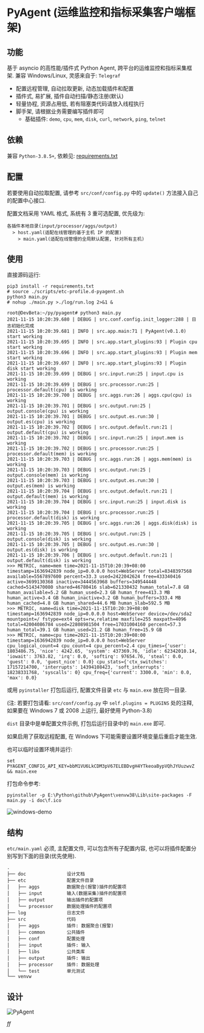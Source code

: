 # PyAgent (运维监控和指标采集客户端框架)

## 功能

基于 asyncio 的高性能/插件式 Python Agent, 跨平台的运维监控和指标采集框架. 兼容 Windows/Linux, 灵感来自于: `Telegraf`

- 配置远程管理, 自动拉取更新, 动态加载插件和配置
- 插件式, 易扩展, 插件自动扫描/静态注册(默认)
- 轻量协程, 资源占用低, 若有阻塞类代码请放入线程执行
- 脚手架, 请根据业务需要编写插件即可
  - 基础插件: `demo`, `cpu`, `mem`, `disk`, `curl`, `network`, `ping`, `telnet`

## 依赖

兼容 `Python-3.8.5+`, 依赖见: [requirements.txt](requirements.txt)

## 配置

若要使用自动拉取配置, 请参考 `src/conf/config.py` 中的 `update()` 方法接入自己的配置中心接口.

配置文档采用 YAML 格式, 系统有 3 重可选配置, 优先级为:

```
各插件本地目录(input/processor/aggs/output)
  > host.yaml(适配在线管理的基于主机 IP 的配置)
    > main.yaml(适配在线管理的全局默认配置, 针对所有主机)
```

## 使用

直接源码运行:

```shell
pip3 install -r requirements.txt
# source ./scripts/etc-profile.d-pyagent.sh
python3 main.py
# nohup ./main.py >./log/run.log 2>&1 &
```

```shell
root@DevBeta:~/py/pyagent# python3 main.py 
2021-11-15 10:20:39.680 | DEBUG | src.conf.config.init_logger:288 | 日志初始化完成
2021-11-15 10:20:39.681 | INFO | src.app.main:71 | PyAgent(v0.1.0) start working
2021-11-15 10:20:39.695 | INFO | src.app.start_plugins:93 | Plugin cpu start working
2021-11-15 10:20:39.696 | INFO | src.app.start_plugins:93 | Plugin mem start working
2021-11-15 10:20:39.697 | INFO | src.app.start_plugins:93 | Plugin disk start working
2021-11-15 10:20:39.699 | DEBUG | src.input.run:25 | input.cpu is working
2021-11-15 10:20:39.699 | DEBUG | src.processor.run:25 | processor.default(cpu) is working
2021-11-15 10:20:39.700 | DEBUG | src.aggs.run:26 | aggs.cpu(cpu) is working
2021-11-15 10:20:39.701 | DEBUG | src.output.run:25 | output.console(cpu) is working
2021-11-15 10:20:39.701 | DEBUG | src.output.es.run:30 | output.es(cpu) is working
2021-11-15 10:20:39.702 | DEBUG | src.output.default.run:21 | output.default(cpu) is working
2021-11-15 10:20:39.702 | DEBUG | src.input.run:25 | input.mem is working
2021-11-15 10:20:39.702 | DEBUG | src.processor.run:25 | processor.default(mem) is working
2021-11-15 10:20:39.703 | DEBUG | src.aggs.run:26 | aggs.mem(mem) is working
2021-11-15 10:20:39.703 | DEBUG | src.output.run:25 | output.console(mem) is working
2021-11-15 10:20:39.703 | DEBUG | src.output.es.run:30 | output.es(mem) is working
2021-11-15 10:20:39.704 | DEBUG | src.output.default.run:21 | output.default(mem) is working
2021-11-15 10:20:39.704 | DEBUG | src.input.run:25 | input.disk is working
2021-11-15 10:20:39.704 | DEBUG | src.processor.run:25 | processor.default(disk) is working
2021-11-15 10:20:39.705 | DEBUG | src.aggs.run:26 | aggs.disk(disk) is working
2021-11-15 10:20:39.705 | DEBUG | src.output.run:25 | output.console(disk) is working
2021-11-15 10:20:39.705 | DEBUG | src.output.es.run:30 | output.es(disk) is working
2021-11-15 10:20:39.706 | DEBUG | src.output.default.run:21 | output.default(disk) is working
>>> METRIC, name=mem time=2021-11-15T10:20:39+08:00 timestamp=1636942839 node_ip=0.0.0.0 host=WebServer total=8348397568 available=5567897600 percent=33.3 used=2422042624 free=433340416 active=3699130368 inactive=3444563968 buffers=349544448 cached=5143470080 shared=46780416 slab=621330432 human_total=7.8 GB human_available=5.2 GB human_used=2.3 GB human_free=413.3 MB human_active=3.4 GB human_inactive=3.2 GB human_buffers=333.4 MB human_cached=4.8 GB human_shared=44.6 MB human_slab=592.5 MB
>>> METRIC, name=disk time=2021-11-15T10:20:39+08:00 timestamp=1636942839 node_ip=0.0.0.0 host=WebServer device=/dev/sda2 mountpoint=/ fstype=ext4 opts=rw,relatime maxfile=255 maxpath=4096 total=42004086784 used=22808981504 free=17031004160 percent=57.3 human_total=39.1 GB human_used=21.2 GB human_free=15.9 GB
>>> METRIC, name=cpu time=2021-11-15T10:20:39+08:00 timestamp=1636942839 node_ip=0.0.0.0 host=WebServer cpu_logical_count=4 cpu_count=4 cpu_percent=2.4 cpu_times={'user': 1803486.75, 'nice': 4242.65, 'system': 437369.76, 'idle': 62342010.14, 'iowait': 3763.82, 'irq': 0.0, 'softirq': 97654.76, 'steal': 0.0, 'guest': 0.0, 'guest_nice': 0.0} cpu_stats={'ctx_switches': 17157214700, 'interrupts': 14394108423, 'soft_interrupts': 18238331768, 'syscalls': 0} cpu_freq={'current': 3300.0, 'min': 0.0, 'max': 0.0}
```

或用 `pyinstaller` 打包后运行, 配置文件目录 `etc` 与 `main.exe` 放在同一目录.

(注: 若要打包请看: `src/conf/config.py` 中 `self.plugins = PLUGINS` 处的注释, 如果要在 Windows 7 或 2008 上运行, 最好使用 Python-3.8)

`dist` 目录中是单配置文件示例, 打包后运行目录中的 `main.exe` 即可.

如果启用了获取远程配置, 在 Windows 下可能需要设置环境变量后重启才能生效.

也可以临时设置环境并运行: 

`set PYAGENT_CONFIG_API_KEY=bbM1VU6LkCDM3pV67ELEBDvgH4YTkeoaBypVQhJYUuzwvZ && main.exe`

打包命令参考:

```shell
pyinstaller -p E:\Python\github\PyAgent\venvw38\Lib\site-packages -F main.py -i doc\f.ico
```

![windows-demo](doc/windows-demo.png)

## 结构

`etc/main.yaml` 必须, 主配置文件, 可以包含所有子配置内容, 也可以将插件配置分别写到下面的目录(优先使用).

```
.
├── doc               设计文档
├── etc               配置文件目录
│   ├── aggs          数据聚合(报警)插件的配置项
│   ├── input         输入(数据采集)插件的配置项
│   ├── output        输出插件的配置项
│   └── processor     数据处理插件的配置项
├── log               日志文件
├── src               代码
│   ├── aggs          插件: 数据聚合(报警)
│   ├── common        公共插件
│   ├── conf          配置处理
│   ├── input         插件: 输入
│   ├── libs          公共类库
│   ├── output        插件: 输出
│   ├── processor     插件: 数据处理
│   └── test          单元测试
└── venvw
```

## 设计

![PyAgent](doc/pyagent.png)







*ff*